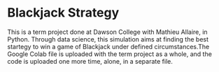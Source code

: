 # Blackjack Strategy
This is a term project done at Dawson College with Mathieu Allaire, in Python. Through data science, this simulation aims at finding the best startegy to win a game of Blackjack under defined circumstances.The Google Colab file is uploaded with the term project as a whole, and the code is uploaded one more time, alone, in a separate file.
